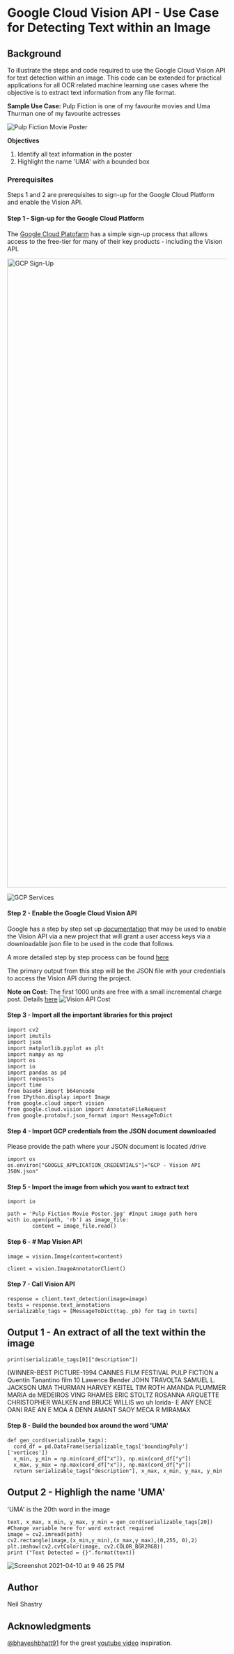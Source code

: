 # Google Cloud Vision API - Use Case for Detecting Text within an Image

## Background
To illustrate the steps and code required to use the Google Cloud Vision API for text detection within an image. This code can be extended for practical applications for all OCR related machine learning use cases where the objective is to extract text information from any file format.

**Sample Use Case:**
Pulp Fiction is one of my favourite movies and Uma Thurman one of my favourite actresses

![Pulp Fiction Movie Poster](https://user-images.githubusercontent.com/36125669/114271781-c4cb2280-9a45-11eb-8e4f-50f5a7cf5bd6.jpg)

**Objectives**
1. Identify all text information in the poster
2. Highlight the name 'UMA' with a bounded box

### Prerequisites
Steps 1 and 2 are prerequisites to sign-up for the Google Cloud Platform and enable the Vision API.

#### Step 1 - Sign-up for the Google Cloud Platform
The [Google Cloud Platofarm](https://cloud.google.com/free/?utm_source=google&utm_medium=cpc&utm_campaign=japac-HK-all-en-dr-bkws-all-all-trial-e-dr-1009882&utm_content=text-ad-none-none-DEV_c-CRE_255875986060-ADGP_Hybrid%20%7C%20BKWS%20-%20EXA%20%7C%20Txt%20~%20GCP%20~%20Trial_cloud%20-%20create%20account-KWID_43700007271914961-kwd-58031179117&userloc_9069537-network_g&utm_term=KW_create%20a%20google%20cloud%20account&gclid=EAIaIQobChMIi7SosOHy7wIV7dVMAh0OeQfNEAAYASAAEgLP_fD_BwE&gclsrc=aw.ds) has a simple sign-up process that allows access to the free-tier for many of their key products - including the Vision API.

<img width="1440" alt="GCP Sign-Up" src="https://user-images.githubusercontent.com/36125669/114258161-42b40d00-99f7-11eb-98ab-e2ee2623ef85.png">

![GCP Services](https://user-images.githubusercontent.com/36125669/114258231-b6561a00-99f7-11eb-8d4a-4fb010eaf9b8.png)

#### Step 2 - Enable the Google Cloud Vision API

Google has a step by step set up [documentation](https://cloud.google.com/vision/docs/before-you-begin) that may be used to enable the Vision API via a new project that will grant a user access keys via a downloadable json file to be used in the code that follows.

A more detailed step by step process can be found [here](https://daminion.net/docs/topics/auto-tagging/how-to-get-google-cloud-vision-api-key/)

The primary output from this step will be the JSON file with your credentials to access the Vision API during the project.

****Note on Cost:**** The first 1000 units are free with a small incremental charge post. Details [here](https://cloud.google.com/vision/pricing)
![Vision API Cost](https://user-images.githubusercontent.com/36125669/114270756-b4fd0f80-9a40-11eb-90ea-7c288d310580.jpeg)

#### Step 3 - Import all the important libraries for this project

```
import cv2
import imutils
import json
import matplotlib.pyplot as plt
import numpy as np
import os
import io
import pandas as pd
import requests
import time
from base64 import b64encode
from IPython.display import Image
from google.cloud import vision
from google.cloud.vision import AnnotateFileRequest
from google.protobuf.json_format import MessageToDict
```

#### Step 4 - Import GCP credentials from the JSON document downloaded

Please provide the path where your JSON document is located /drive

```
import os
os.environ["GOOGLE_APPLICATION_CREDENTIALS"]="GCP - Vision API JSON.json"
```

#### Step 5 - Import the image from which you want to extract text

```
import io

path = 'Pulp Fiction Movie Poster.jpg' #Input image path here
with io.open(path, 'rb') as image_file:
        content = image_file.read()
```

#### Step 6 - # Map Vision API

```
image = vision.Image(content=content)
```
```
client = vision.ImageAnnotatorClient()
```

#### Step 7 - Call Vision API

```
response = client.text_detection(image=image)
texts = response.text_annotations
serializable_tags = [MessageToDict(tag._pb) for tag in texts]
```

## Output 1 - An extract of all the text within the image

```
print(serializable_tags[0]["description"])
```
(WINNER-BEST PICTURE-1994 CANNES FILM FESTIVAL
PULP FICTION
a Quentin Tanantino film
10
Lawence Bender
JOHN TRAVOLTA
SAMUEL L. JACKSON
UMA THURMAN
HARVEY KEITEL
TIM ROTH
AMANDA PLUMMER
MARIA de MEDEIROS
VING RHAMES
ERIC STOLTZ
ROSANNA ARQUETTE
CHRISTOPHER WALKEN
and
BRUCE WILLIS
wo
uh lorida-
E ANY ENCE OANI RAE AN E MOA A
DENN AMANT
SAOY
MECA R
MIRAMAX

#### Step 8 - Build the bounded box around the word 'UMA'

```
def gen_cord(serializable_tags):
  cord_df = pd.DataFrame(serializable_tags['boundingPoly']['vertices'])
  x_min, y_min = np.min(cord_df["x"]), np.min(cord_df["y"])
  x_max, y_max = np.max(cord_df["x"]), np.max(cord_df["y"])
  return serializable_tags["description"], x_max, x_min, y_max, y_min
```

## Output 2 - Highligh the name 'UMA'
'UMA' is the 20th word in the image

```
text, x_max, x_min, y_max, y_min = gen_cord(serializable_tags[20]) #Change variable here for word extract required
image = cv2.imread(path)
cv2.rectangle(image,(x_min,y_min),(x_max,y_max),(0,255, 0),2)
plt.imshow(cv2.cvtColor(image, cv2.COLOR_BGR2RGB))
print ("Text Detected = {}".format(text))
```
![Screenshot 2021-04-10 at 9 46 25 PM](https://user-images.githubusercontent.com/36125669/114273610-538f6d80-9a4d-11eb-815b-071f843a33f6.jpeg)


## Author
Neil Shastry

## Acknowledgments

[@bhaveshbhatt91](https://github.com/bhattbhavesh91?tab=overview&from=2021-03-01&to=2021-03-31) for the great [youtube video](https://www.youtube.com/watch?v=tOVjjo8VJTs) inspiration.
